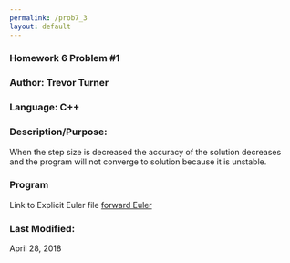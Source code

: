```yaml
---
permalink: /prob7_3
layout: default
---
```


### Homework 6 Problem #1
### Author: Trevor Turner
### Language: C++

### Description/Purpose: 
When the step size is decreased the accuracy of the solution decreases and the program will not converge to solution because it is unstable.

### Program
Link to Explicit Euler file [forward Euler](https://t-turner.github.io/ex_euler_pde)

### Last Modified:
April 28, 2018
